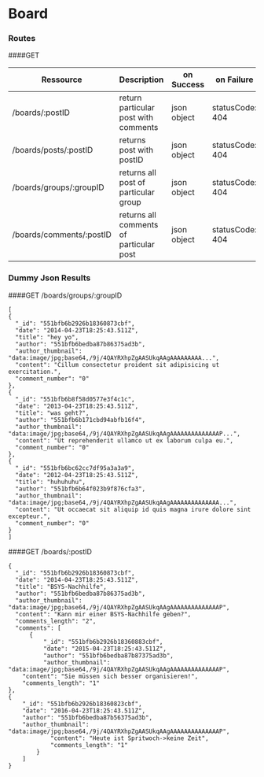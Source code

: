 # Board

### Routes
####GET

|Ressource   | Description  |  on Success | on Failure |
|---|---|---|---|
|/boards/:postID   | return particular post with comments    | json object | statusCode: 404 | 
|/boards/posts/:postID  | returns post with postID    | json object | statusCode: 404 |
|/boards/groups/:groupID  | returns all post of particular group     | json object | statusCode: 404 |
|/boards/comments/:postID  | returns all comments of particular post     | json object | statusCode: 404 |


### Dummy Json Results

####GET /boards/groups/:groupID
```
[
{
  "_id": "551bfb6b2926b18360873cbf",
  "date": "2014-04-23T18:25:43.511Z",
  "title": "hey yo",
  "author": "551bfb6bedba87b86375ad3b",
  "author_thumbnail": "data:image/jpg;base64,/9j/4QAYRXhpZgAASUkqAAgAAAAAAAAA...",
  "content": "Cillum consectetur proident sit adipisicing ut exercitation.",
  "comment_number": "0"
},
{
  "_id": "551bfb6b8f58d0577e3f4c1c",
  "date": "2013-04-23T18:25:43.511Z",
  "title": "was geht?",
  "author": "551bfb6b171cbd94abfb16f4",
  "author_thumbnail": "data:image/jpg;base64,/9j/4QAYRXhpZgAASUkqAAgAAAAAAAAAAAAAAP...",
  "content": "Ut reprehenderit ullamco ut ex laborum culpa eu.",
  "comment_number": "0"
},
{
  "_id": "551bfb6bc62cc7df95a3a3a9",
  "date": "2012-04-23T18:25:43.511Z",
  "title": "huhuhuhu",
  "author": "551bfb6b64f023b9f876cfa3",
  "author_thumbnail": "data:image/jpg;base64,/9j/4QAYRXhpZgAASUkqAAgAAAAAAAAAAAAAA...",
  "content": "Ut occaecat sit aliquip id quis magna irure dolore sint excepteur.",
  "comment_number": "0"
}
]

```


####GET /boards/:postID
```
{
  "_id": "551bfb6b2926b18360873cbf",
  "date": "2014-04-23T18:25:43.511Z",
  "title": "BSYS-Nachhilfe",
  "author": "551bfb6bedba87b86375ad3b",
  "author_thumbnail": "data:image/jpg;base64,/9j/4QAYRXhpZgAASUkqAAgAAAAAAAAAAAAAAP",
  "content": "Kann mir einer BSYS-Nachhilfe geben?",
  "comments_length": "2",
  "comments": [
      {
          "_id": "551bfb6b2926b18360883cbf",
          "date": "2015-04-23T18:25:43.511Z",
          "author": "551bfb6bedba87b87375ad3b",
          "author_thumbnail": "data:image/jpg;base64,/9j/4QAYRXhpZgAASUkqAAgAAAAAAAAAAAAAAP",
    "content": "Sie müssen sich besser organisieren!",
    "comments_length": "1"
},
{
    "_id": "551bfb6b2926b18360823cbf",
    "date": "2016-04-23T18:25:43.511Z",
    "author": "551bfb6bedba87b56375ad3b",
    "author_thumbnail": "data:image/jpg;base64,/9j/4QAYRXhpZgAASUkqAAgAAAAAAAAAAAAAAP",
            "content": "Heute ist Spritwoch->keine Zeit",
            "comments_length": "1"
        }
    ]
}
```

